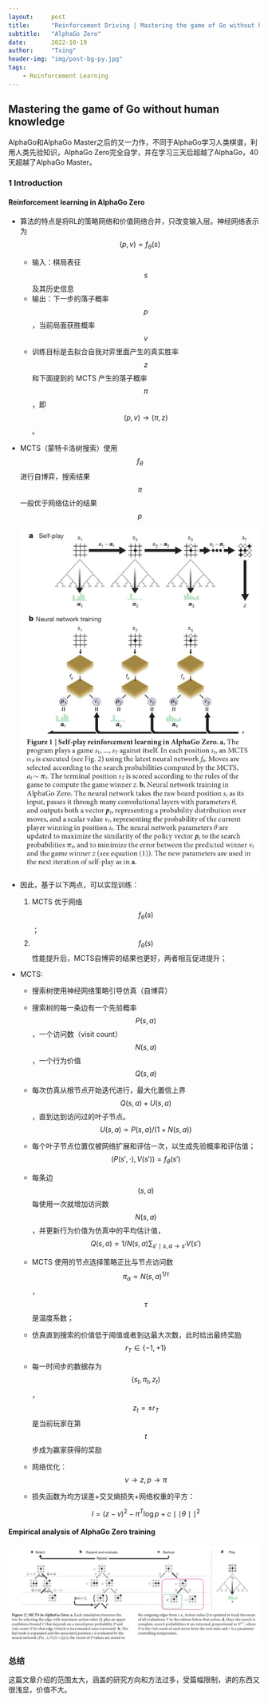 ```yaml
---
layout:     post
title:      "Reinforcement Driving | Mastering the game of Go without human knowledge"
subtitle:   "AlphaGo Zero"
date:       2022-10-19
author:     "Txing"
header-img: "img/post-bg-py.jpg"
tags:
    - Reinforcement Learning
---
```


## Mastering the game of Go without human knowledge

AlphaGo和AlphaGo Master之后的又一力作，不同于AlphaGo学习人类棋谱，利用人类先验知识，AlphaGo Zero完全自学，并在学习三天后超越了AlphaGo，40天超越了AlphaGo Master。

### 1 Introduction

#### Reinforcement learning in AlphaGo Zero

- 算法的特点是将RL的策略网络和价值网络合并，只改变输入层。神经网络表示为 $$(p,v)=f_{\theta}(s)$$

  - 输入：棋局表征 $$s$$ 及其历史信息
  - 输出：下一步的落子概率 $$p$$ ，当前局面获胜概率 $$v$$
  - 训练目标是去拟合自我对弈里面产生的真实胜率 $$z$$ 和下面提到的 MCTS 产生的落子概率 $$π$$，即 $$(p,v)\rightarrow(π,z)$$。

- MCTS（蒙特卡洛树搜索）使用 $$f_{\theta}$$ 进行自博弈，搜索结果 $$\pi$$ 一般优于网络估计的结果 $$p$$

  ![Self-play reinforcement learning in AlphaGo Zero](https://raw.githubusercontent.com/txing-casia/txing-casia.github.io/master/img/20221019-1.jpg)

- 因此，基于以下两点，可以实现训练：

  1. MCTS 优于网络 $$f_{\theta}(s)$$ ；
  2. $$f_{\theta}(s)$$ 性能提升后，MCTS自博弈的结果也更好，两者相互促进提升；

- MCTS:

  - 搜索树使用神经网络策略引导仿真（自博弈）

  - 搜索树的每一条边有一个先验概率 $$P(s,a)$$，一个访问数（visit count） $$N(s,a)$$，一个行为价值 $$Q(s,a)$$

  - 每次仿真从根节点开始迭代进行，最大化置信上界 $$Q(s,a)+U(s,a)$$，直到达到访问过的叶子节点。$$U(s,a)\propto P(s,a)/(1+N(s,a))$$

  - 每个叶子节点位置仅被网络扩展和评估一次，以生成先验概率和评估值；$$(P(s',\cdot),V(s'))=f_{\theta}(s')$$

  - 每条边$$(s,a)$$每使用一次就增加访问数$$N(s,a)$$，并更新行为价值为仿真中的平均估计值，$$Q(s,a)=1/N(s,a)\sum_{s'\mid s,a\rightarrow s'} V(s')$$ 

  - MCTS 使用的节点选择策略正比与节点访问数 $$\pi_{\alpha} \propto N(s,a)^{1/\tau}$$，$$\tau$$ 是温度系数；

  - 仿真直到搜索的价值低于阈值或者到达最大次数，此时给出最终奖励$$r_T\in \{-1,+1\}$$

  - 每一时间步的数据存为$$(s_t,\pi_t,z_t)$$，$$z_t=\pm r_T$$是当前玩家在第$$t$$步成为赢家获得的奖励

  - 网络优化：$$v\rightarrow z,p\rightarrow \pi$$

  - 损失函数为均方误差+交叉熵损失+网络权重的平方：

    $$l=(z-v)^2-\pi^T\log p +c\mid\mid\theta\mid\mid^2$$

#### Empirical analysis of AlphaGo Zero training

![MCTS](https://raw.githubusercontent.com/txing-casia/txing-casia.github.io/master/img/20221019-2.jpg)











### 总结

这篇文章介绍的范围太大，涵盖的研究方向和方法过多，受篇幅限制，讲的东西又很浅显，价值不大。



​	
